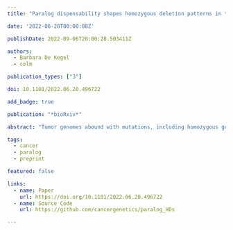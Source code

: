 ```yaml
---
title: "Paralog dispensability shapes homozygous deletion patterns in tumor genomes"

date: '2022-06-20T00:00:00Z'

publishDate: 2022-09-06T20:00:28.503411Z

authors: 
  - Barbara De Kegel
  - colm

publication_types: ["3"]

doi: 10.1101/2022.06.20.496722

add_badge: true

publication: "*bioRxiv*"

abstract: "Tumor genomes abound with mutations, including homozygous gene deletions, suggesting that tumors are robust to genetic perturbation. In model organisms and cancer cell lines, paralogs have been shown to contribute substantially to genetic robustness – they are generally more dispensable for growth than singletons. Here, by analyzing copy number profiles of >10,000 tumors, we test the hypothesis that the increased dispensability of paralogs shapes tumor genome evolution. We find that paralogs are more likely to be homozygously deleted and that this cannot be explained by other factors known to influence copy number variation. Furthermore, features that influence paralog dispensability in cancer cell lines correlate with paralog deletion frequency in tumors. Finally, paralogs that are broadly essential in cancer cell lines are less frequently deleted in tumors than non-essential paralogs. Overall our results suggest that homozygous deletions of paralogs are more frequently observed in tumor genomes because paralogs are more dispensable."

tags:
  - cancer
  - paralog
  - preprint

featured: false

links:
  - name: Paper
    url: https://doi.org/10.1101/2022.06.20.496722
  - name: Source Code
    url: https://github.com/cancergenetics/paralog_HDs

---
```


